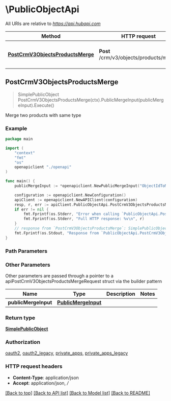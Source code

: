 # \PublicObjectApi

All URIs are relative to *https://api.hubapi.com*

Method | HTTP request | Description
------------- | ------------- | -------------
[**PostCrmV3ObjectsProductsMerge**](PublicObjectApi.md#PostCrmV3ObjectsProductsMerge) | **Post** /crm/v3/objects/products/merge | Merge two products with same type



## PostCrmV3ObjectsProductsMerge

> SimplePublicObject PostCrmV3ObjectsProductsMerge(ctx).PublicMergeInput(publicMergeInput).Execute()

Merge two products with same type

### Example

```go
package main

import (
    "context"
    "fmt"
    "os"
    openapiclient "./openapi"
)

func main() {
    publicMergeInput := *openapiclient.NewPublicMergeInput("ObjectIdToMerge_example", "PrimaryObjectId_example") // PublicMergeInput | 

    configuration := openapiclient.NewConfiguration()
    apiClient := openapiclient.NewAPIClient(configuration)
    resp, r, err := apiClient.PublicObjectApi.PostCrmV3ObjectsProductsMerge(context.Background()).PublicMergeInput(publicMergeInput).Execute()
    if err != nil {
        fmt.Fprintf(os.Stderr, "Error when calling `PublicObjectApi.PostCrmV3ObjectsProductsMerge``: %v\n", err)
        fmt.Fprintf(os.Stderr, "Full HTTP response: %v\n", r)
    }
    // response from `PostCrmV3ObjectsProductsMerge`: SimplePublicObject
    fmt.Fprintf(os.Stdout, "Response from `PublicObjectApi.PostCrmV3ObjectsProductsMerge`: %v\n", resp)
}
```

### Path Parameters



### Other Parameters

Other parameters are passed through a pointer to a apiPostCrmV3ObjectsProductsMergeRequest struct via the builder pattern


Name | Type | Description  | Notes
------------- | ------------- | ------------- | -------------
 **publicMergeInput** | [**PublicMergeInput**](PublicMergeInput.md) |  | 

### Return type

[**SimplePublicObject**](SimplePublicObject.md)

### Authorization

[oauth2](../README.md#oauth2), [oauth2_legacy](../README.md#oauth2_legacy), [private_apps](../README.md#private_apps), [private_apps_legacy](../README.md#private_apps_legacy)

### HTTP request headers

- **Content-Type**: application/json
- **Accept**: application/json, */*

[[Back to top]](#) [[Back to API list]](../README.md#documentation-for-api-endpoints)
[[Back to Model list]](../README.md#documentation-for-models)
[[Back to README]](../README.md)


